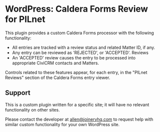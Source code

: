 # WordPress: Caldera Forms Review for PILnet

This plugin provides a custom Caldera Forms processor with the following functionality:

* All entries are tracked with a review status and related Matter ID, if any.
* Any entry can be reviewed as 'REJECTED', or 'ACCEPTED'. Reviews
* An 'ACCEPTED' review causes the entry to be processed into appropriate CiviCRM
  contacts and Matters.

Controls related to these features appear, for each entry, in the "PILnet Reviews" 
section of the Caldera Forms entry viewer.

## Support

This is a custom plugin written for a specific site; it will have no relevant 
functionality on other sites.

Please contact the developer at allen@joineryhq.com to request help with similar
custom functionality for your own WordPress site.
